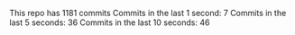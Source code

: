 This repo has 1181 commits
Commits in the last 1 second: 7
Commits in the last 5 seconds: 36
Commits in the last 10 seconds: 46
